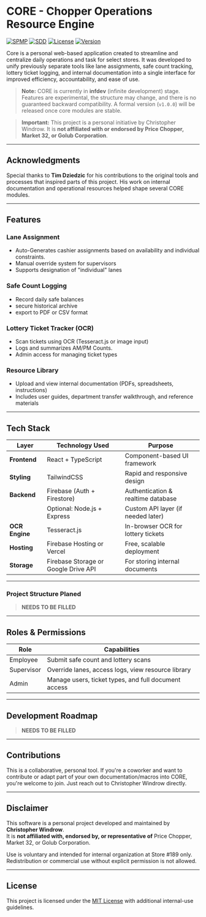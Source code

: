 # CORE - Chopper Operations Resource Engine

[![SPMP](https://img.shields.io/badge/SPMP-Project%20Plan-blue)](docs/SPMP.md)
[![SDD](https://img.shields.io/badge/SDD-Design%20Doc-green)](docs/SDD.md)
[![License](https://img.shields.io/badge/License-MIT-yellow.svg)](LICENSE)
[![Version](https://img.shields.io/badge/Version-INFDEV%20-orange.svg)](Version)

Core is a personal web-based application created to streamline and centralize daily operations and task for select
stores.  It was developed to unify previously separate tools like lane assignments, safe count tracking, lottery ticket
logging, and internal documentation into a single interface for improved efficiency, accountability, and ease of use.

> **Note:** CORE is currently in **infdev** (infinite development) stage. Features are experimental, the structure may change, and there is no guaranteed backward compatibility. A formal version (`v1.0.0`) will be released once core modules are stable.

>**Important:** This project is a personal initiative by Christopher Windrow. It is **not affiliated with or endorsed
> by Price Chopper, Market 32, or Golub Corporation**.

---

## Acknowledgments

Special thanks to **Tim Dziedzic** for his contributions to the original tools and processes that inspired parts of this project. His work on internal documentation and operational resources helped shape several CORE modules.

___

## Features

### Lane Assignment
- Auto-Generates cashier assignments based on availability and individual constraints.
- Manual override system for supervisors
- Supports designation of "individual" lanes

### Safe Count Logging
- Record daily safe balances
- secure historical archive
- export to PDF or CSV format

### Lottery Ticket Tracker (OCR)
- Scan tickets using OCR (Tesseract.js or image input)
- Logs and summarizes AM/PM Counts.
- Admin access for managing ticket types

### Resource Library
- Upload and view internal documentation (PDFs, spreadsheets, instructions)
- Includes user guides, department transfer walkthrough, and reference materials
___

## Tech Stack

| Layer         | Technology Used                    | Purpose                              |
|---------------|-------------------------------------|-------------------------------------|
| **Frontend**  | React + TypeScript                 | Component-based UI framework         |
| **Styling**   | TailwindCSS                        | Rapid and responsive design          |
| **Backend**   | Firebase (Auth + Firestore)        | Authentication & realtime database   |
|               | Optional: Node.js + Express        | Custom API layer (if needed later)   |
| **OCR Engine**| Tesseract.js                       | In-browser OCR for lottery tickets   |
| **Hosting**   | Firebase Hosting or Vercel         | Free, scalable deployment            |
| **Storage**   | Firebase Storage or Google Drive API| For storing internal documents      |


___

### Project Structure Planed

>**NEEDS TO BE FILLED**

___
## Roles & Permissions

| Role        | Capabilities                                            |
|-------------|---------------------------------------------------------|
| Employee    | Submit safe count and lottery scans                     |
| Supervisor  | Override lanes, access logs, view resource library      |
| Admin       | Manage users, ticket types, and full document access    |
___
##  Development Roadmap
> **NEEDS TO BE FILLED**

---

##  Contributions

This is a collaborative, personal tool. If you're a coworker and want to contribute or adapt part of your own documentation/macros into CORE, you're welcome to join. Just reach out to Christopher Windrow directly.

---

## Disclaimer

This software is a personal project developed and maintained by **Christopher Windrow**.  
It is **not affiliated with, endorsed by, or representative of** Price Chopper, Market 32, or Golub Corporation.

Use is voluntary and intended for internal organization at Store #189 only.  
Redistribution or commercial use without explicit permission is not allowed.

---
## License

This project is licensed under the [MIT License](LICENSE) with additional internal-use guidelines.